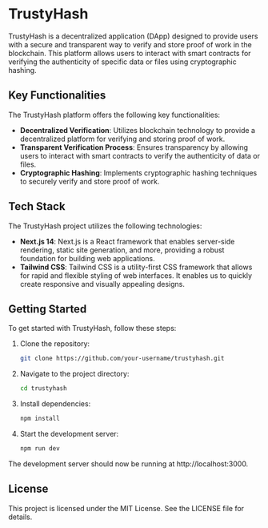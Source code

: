 # TrustyHash

TrustyHash is a decentralized application (DApp) designed to provide users with a secure and transparent way to verify and store proof of work in the blockchain. This platform allows users to interact with smart contracts for verifying the authenticity of specific data or files using cryptographic hashing.

## Key Functionalities

The TrustyHash platform offers the following key functionalities:

- **Decentralized Verification**: Utilizes blockchain technology to provide a decentralized platform for verifying and storing proof of work.
- **Transparent Verification Process**: Ensures transparency by allowing users to interact with smart contracts to verify the authenticity of data or files.
- **Cryptographic Hashing**: Implements cryptographic hashing techniques to securely verify and store proof of work.

## Tech Stack

The TrustyHash project utilizes the following technologies:

- **Next.js 14**: Next.js is a React framework that enables server-side rendering, static site generation, and more, providing a robust foundation for building web applications.
- **Tailwind CSS**: Tailwind CSS is a utility-first CSS framework that allows for rapid and flexible styling of web interfaces. It enables us to quickly create responsive and visually appealing designs.

## Getting Started

To get started with TrustyHash, follow these steps:

1. Clone the repository:

   ```bash
   git clone https://github.com/your-username/trustyhash.git

   ```

2. Navigate to the project directory:

   ```bash
   cd trustyhash

   ```

3. Install dependencies:

   ```bash
   npm install

   ```

4. Start the development server:

   ```bash
   npm run dev
   ```

The development server should now be running at http://localhost:3000.

## License

This project is licensed under the MIT License. See the LICENSE file for details.
